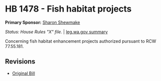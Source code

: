 # HB 1478 - Fish habitat projects
**Primary Sponsor:** [Sharon Shewmake](/person/leg/sharon.shewmake.md)

*Status: House Rules "X" file.* | [leg.wa.gov summary](https://app.leg.wa.gov/billsummary?BillNumber=1478&Year=2021)

Concerning fish habitat enhancement projects authorized pursuant to RCW 77.55.181.

## Revisions
* [Original Bill](1/)